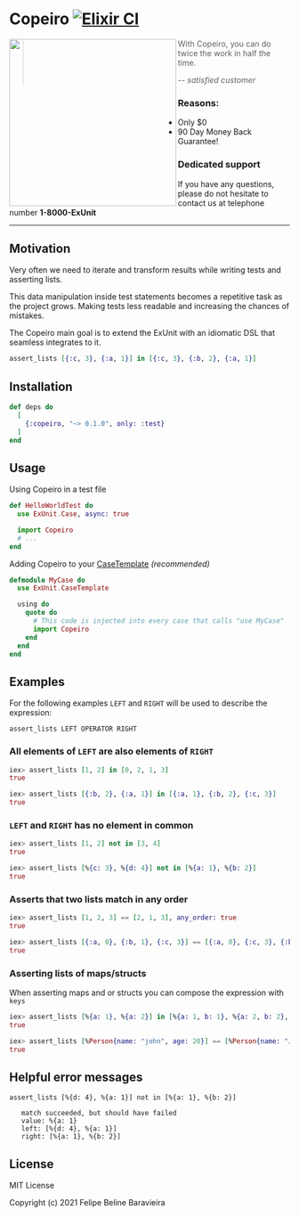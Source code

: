 # Copeiro [![Elixir CI](https://github.com/fbeline/copeiro/actions/workflows/elixir.yml/badge.svg?branch=master)](https://github.com/fbeline/copeiro/actions/workflows/elixir.yml)

<img align="left" height="300" src="https://user-images.githubusercontent.com/5730881/116327729-cf9fea00-a79d-11eb-9be4-d4fa5ece38ae.jpg">


>  With Copeiro, you can do twice the work in half the time.
>
> -- <cite>satisfied customer</cite>

### Reasons:

- Only $0
- 90 Day Money Back Guarantee!

### Dedicated support

If you have any questions, please do not hesitate to contact us at telephone number __1-8000-ExUnit__

---

## Motivation

Very often we need to iterate and transform results while writing tests and asserting lists.

This data manipulation inside test statements becomes a repetitive task as the project grows. Making tests less readable and increasing the chances of mistakes. 

The Copeiro main goal is to extend the ExUnit with an idiomatic DSL that seamless integrates to it.

```elixir
assert_lists [{:c, 3}, {:a, 1}] in [{:c, 3}, {:b, 2}, {:a, 1}]
```

## Installation

```elixir
def deps do
  [
    {:copeiro, "~> 0.1.0", only: :test}
  ]
end
```

## Usage

Using Copeiro in a test file

```elixir
def HelloWorldTest do
  use ExUnit.Case, async: true

  import Copeiro
  # ...
end
```

Adding Copeiro to your [CaseTemplate](https://hexdocs.pm/ex_unit/ExUnit.CaseTemplate.html) _(recommended)_

```elixir
defmodule MyCase do
  use ExUnit.CaseTemplate

  using do
    quote do
      # This code is injected into every case that calls "use MyCase"
      import Copeiro
    end
  end
end
```

## Examples

  For the following examples `LEFT` and `RIGHT` will be used to describe the expression:
  
  `assert_lists LEFT OPERATOR RIGHT`

### All elements of `LEFT` are also elements of `RIGHT`

  ```elixir
  iex> assert_lists [1, 2] in [0, 2, 1, 3]
  true

  iex> assert_lists [{:b, 2}, {:a, 1}] in [{:a, 1}, {:b, 2}, {:c, 3}]
  true
  ```

### `LEFT` and `RIGHT` has no element in common

  ```elixir
  iex> assert_lists [1, 2] not in [3, 4]
  true

  iex> assert_lists [%{c: 3}, %{d: 4}] not in [%{a: 1}, %{b: 2}]
  true
  ```

### Asserts that two lists match in any order

  ```elixir
  iex> assert_lists [1, 2, 3] == [2, 1, 3], any_order: true
  true

  iex> assert_lists [{:a, 0}, {:b, 1}, {:c, 3}] == [{:a, 0}, {:c, 3}, {:b, 1}], any_order: true
  true
  ```

### Asserting lists of maps/structs

  When asserting maps and or structs you can compose the expression with `keys`

  ```elixir
  iex> assert_lists [%{a: 1}, %{a: 2}] in [%{a: 1, b: 1}, %{a: 2, b: 2}, %{a: 3, b: 3}], keys: [:a]
  true

  iex> assert_lists [%Person{name: "john", age: 20}] == [%Person{name: "Jane", age: 20}], keys: [:age]
  true
  ```

## Helpful error messages

  ```
  assert_lists [%{d: 4}, %{a: 1}] not in [%{a: 1}, %{b: 2}]

     match succeeded, but should have failed
     value: %{a: 1}
     left: [%{d: 4}, %{a: 1}]
     right: [%{a: 1}, %{b: 2}]
  ```

## License

MIT License

Copyright (c) 2021 Felipe Beline Baravieira
